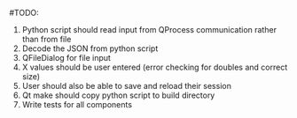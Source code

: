 #TODO:
1. Python script should read input from QProcess communication rather than from file
2. Decode the JSON from python script
3. QFileDialog for file input
4. X values should be user entered (error checking for doubles and correct size)
5. User should also be able to save and reload their session 
6. Qt make should copy python script to build directory
7. Write tests for all components
